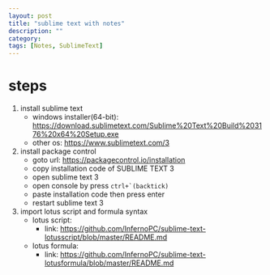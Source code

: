 ```yaml
---
layout: post
title: "sublime text with notes"
description: ""
category: 
tags: [Notes, SublimeText]
---
```


# steps

1. install sublime text 
	* windows installer(64-bit): <https://download.sublimetext.com/Sublime%20Text%20Build%203176%20x64%20Setup.exe>
	* other os: <https://www.sublimetext.com/3>
2. install package control
	* goto url: <https://packagecontrol.io/installation>
	* copy installation code of SUBLIME TEXT 3
	* open sublime text 3
	* open console by press ``ctrl+`(backtick) ``
	* paste installation code then press enter
	* restart sublime text 3
3. import lotus script and formula syntax
	* lotus script:
		* link: <https://github.com/InfernoPC/sublime-text-lotusscript/blob/master/README.md>
	* lotus formula:
		* link: <https://github.com/InfernoPC/sublime-text-lotusformula/blob/master/README.md>

